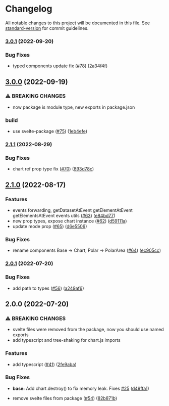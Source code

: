 # Changelog

All notable changes to this project will be documented in this file. See [standard-version](https://github.com/conventional-changelog/standard-version) for commit guidelines.

### [3.0.1](https://github.com/SauravKanchan/svelte-chartjs/compare/v3.0.0...v3.0.1) (2022-09-20)


### Bug Fixes

* typed components update fix ([#78](https://github.com/SauravKanchan/svelte-chartjs/issues/78)) ([2a34f4f](https://github.com/SauravKanchan/svelte-chartjs/commit/2a34f4f4a23b6b2860bb44d681e0ad7159fe9ae3))

## [3.0.0](https://github.com/SauravKanchan/svelte-chartjs/compare/v2.1.1...v3.0.0) (2022-09-19)


### ⚠ BREAKING CHANGES

* now package is module type, new exports in package.json

### build

* use svelte-package ([#75](https://github.com/SauravKanchan/svelte-chartjs/issues/75)) ([1eb4efe](https://github.com/SauravKanchan/svelte-chartjs/commit/1eb4efefffb367fe0338e37c89d20f89dcdff807))

### [2.1.1](https://github.com/SauravKanchan/svelte-chartjs/compare/v2.1.0...v2.1.1) (2022-08-29)


### Bug Fixes

* chart ref prop type fix ([#70](https://github.com/SauravKanchan/svelte-chartjs/issues/70)) ([893d78c](https://github.com/SauravKanchan/svelte-chartjs/commit/893d78cae03c5ccb43dacabcf1b27bff958b1a5c))

## [2.1.0](https://github.com/SauravKanchan/svelte-chartjs/compare/v2.0.1...v2.1.0) (2022-08-17)


### Features

* events forwarding, getDatasetAtEvent getElementAtEvent getElementsAtEvent events utils ([#63](https://github.com/SauravKanchan/svelte-chartjs/issues/63)) ([e84bd77](https://github.com/SauravKanchan/svelte-chartjs/commit/e84bd7799ea4bd787cc20d2d28701dcca280f1ac))
* new prop types, expose chart instance ([#62](https://github.com/SauravKanchan/svelte-chartjs/issues/62)) ([d59111a](https://github.com/SauravKanchan/svelte-chartjs/commit/d59111a66f923678e85ac79d179285d89270c223))
* update mode prop ([#65](https://github.com/SauravKanchan/svelte-chartjs/issues/65)) ([d6e5506](https://github.com/SauravKanchan/svelte-chartjs/commit/d6e55060cc69b712bffb514205c0f0115dcd204d))


### Bug Fixes

* rename components Base -> Chart, Polar -> PolarArea ([#64](https://github.com/SauravKanchan/svelte-chartjs/issues/64)) ([ec905cc](https://github.com/SauravKanchan/svelte-chartjs/commit/ec905ccfaf51c0374211096e4656d061ab85f6da))

### [2.0.1](https://github.com/SauravKanchan/svelte-chartjs/compare/v2.0.0...v2.0.1) (2022-07-20)


### Bug Fixes

* add path to types ([#56](https://github.com/SauravKanchan/svelte-chartjs/issues/56)) ([a249af6](https://github.com/SauravKanchan/svelte-chartjs/commit/a249af66a58fb5c036430ec75016c7416f1ad6d2))

## 2.0.0 (2022-07-20)


### ⚠ BREAKING CHANGES

* svelte files were removed from the package, now you should use named exports
* add typescript and tree-shaking for chart.js imports

### Features

* add typescript ([#41](https://github.com/SauravKanchan/svelte-chartjs/issues/41)) ([2fe9aba](https://github.com/SauravKanchan/svelte-chartjs/commit/2fe9aba8d38372faee710e68746c5de20b27ba6e))


### Bug Fixes

* **base:** Add chart.destroy() to fix memory leak. Fixes [#25](https://github.com/SauravKanchan/svelte-chartjs/issues/25) ([d49ffa1](https://github.com/SauravKanchan/svelte-chartjs/commit/d49ffa1c015282bb0551e26a94341491a986981c))


* remove svelte files from package ([#54](https://github.com/SauravKanchan/svelte-chartjs/issues/54)) ([82b871b](https://github.com/SauravKanchan/svelte-chartjs/commit/82b871b1b54baa89a28c3e60256f85ed5aff7fed))
